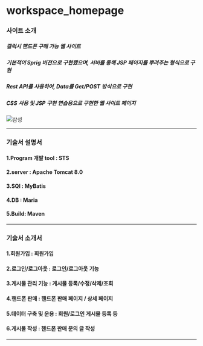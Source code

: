 # workspace_homepage

### 사이트 소개

##### 갤럭시 핸드폰 구매 가능 웹 사이트
##### 기본적이 Sprig 버전으로 구현했으며, 서버를 통해 JSP 페이지를 뿌려주는 형식으로 구현
##### Rest API를 사용하여, Data를 Get/POST 방식으로 구현
##### CSS 사용 및 JSP 구현 연습용으로 구현한 웹 사이트 페이지

![삼성](https://user-images.githubusercontent.com/31337244/85660353-7e901700-b6f0-11ea-8c5c-3184492d7bc9.JPG)



----------------------------------------
 
 
### 기술서 설명서

#### 1.Program 개발 tool : STS  

#### 2.server : Apache Tomcat 8.0  

#### 3.SQl : MyBatis  

#### 4.DB : Maria  

#### 5.Build: Maven 
----------------------------------------

### 기술서 소개서


#### 1.회원가입 : 회원가입  
#### 2.로그인/로그아웃 : 로그인/로그아웃 기능   
#### 3.게시물 관리 기능 : 게시물 등록/수정/삭제/조회  
#### 4.핸드폰 판매 : 핸드폰 판매 페이지 / 상세 페이지   
#### 5.데이터 구축 및 운용 : 회원/로그인 게시물 등록 등  
#### 6.게시물 작성 : 핸드폰 판매 문의 글 작성  
----------------------------------------






